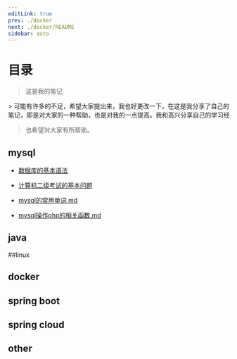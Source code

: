 ```yaml
---
editLink: true
prev: ./docker
next: ./docker/README
sidebar: auto
---
```


# 目录
>  	这是我的笔记 

​>	可能有许多的不足，希望大家提出来，我也好更改一下，在这是我分享了自己的笔记，即是对大家的一种帮助，也是对我的一点提高。我和高兴分享自己的学习经
>也希望对大家有所帮助。
>


## mysql


- [数据库的基本语法](mysql/数据库的基本语法.md)

- [计算机二级考试的基本问题](mysql/计算机二级考试的基本问题.md)

- [mysql的常用单词.md](mysql/mysql的常用单词.md)

- [mysql操作php的相关函数.md](mysql/mysql操作php的相关函数.md)


## java

##linux

## docker


## spring boot 

## spring cloud

## other

